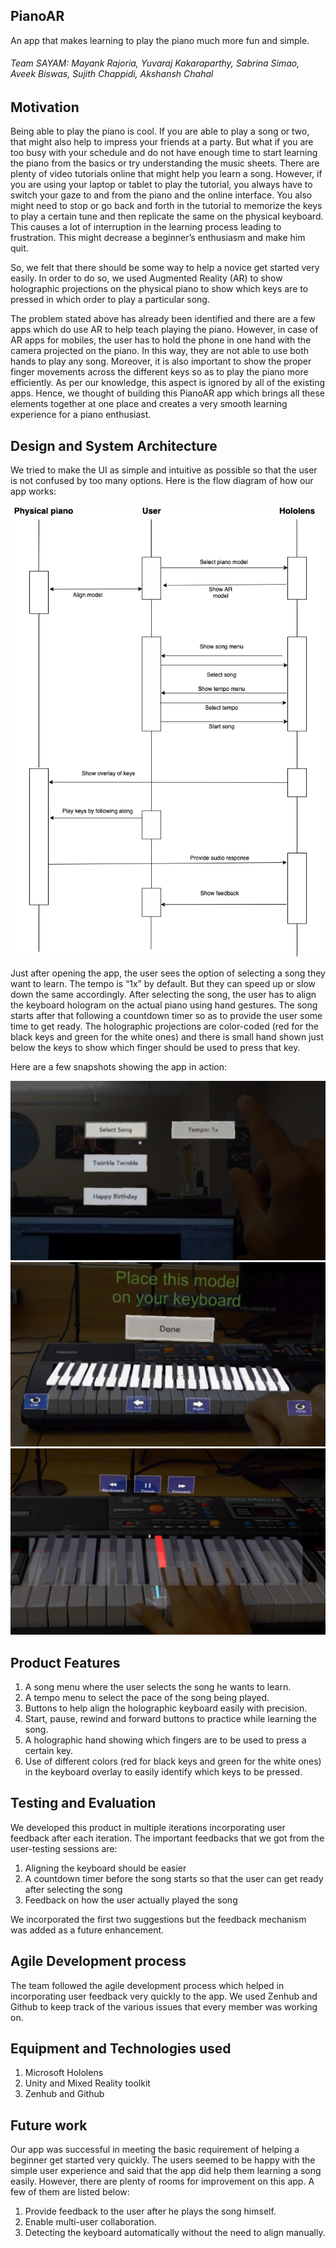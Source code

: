 ## PianoAR

An app that makes learning to play the piano much more fun and simple.

###### Team SAYAM: Mayank Rajoria, Yuvaraj Kakaraparthy, Sabrina Simao, Aveek Biswas, Sujith Chappidi, Akshansh Chahal

## Motivation

Being able to play the piano is cool. If you are able to play a song or two, that might also help to impress your friends at a party. But what if you are too busy with your schedule and do not have enough time to start learning the piano from the basics or try understanding the music sheets. There are plenty of video tutorials online that might help you learn a song. However, if you are using your laptop or tablet to play the tutorial, you always have to switch your gaze to and from the piano and the online interface. You also might need to stop or go back and forth in the tutorial to memorize the keys to play a certain tune and then replicate the same on the physical keyboard. This causes a lot of interruption in the learning process leading to frustration. This might decrease a beginner’s enthusiasm and make him quit.

So, we felt that there should be some way to help a novice get started very easily. In order to do so, we used Augmented Reality (AR) to show holographic projections on the physical piano to show which keys are to pressed in which order to play a particular song.

The problem stated above has already been identified and there are a few apps which do use AR to help teach playing the piano. However, in case of AR apps for mobiles, the user has to hold the phone in one hand with the camera projected on the piano. In this way, they are not able to use both hands to play any song. Moreover, it is also important to show the proper finger movements across the different keys so as to play the piano more efficiently. As per our knowledge, this aspect is ignored by all of the existing apps. Hence, we thought of building this PianoAR app which brings all these elements together at one place and creates a very smooth learning experience for a piano enthusiast.

## Design and System Architecture

We tried to make the UI as simple and intuitive as possible so that the user is not confused by too many options. Here is the flow diagram of how our app works:

![doc](Images/flow_diagram.png)

Just after opening the app, the user sees the option of selecting a song they want to learn. The tempo is “1x” by default. But they can speed up or slow down the same accordingly. After selecting the song, the user has to align the keyboard hologram on the actual piano using hand gestures. The song starts after that following a countdown timer so as to provide the user some time to get ready. The holographic projections are color-coded (red for the black keys and green for the white ones) and there is small hand shown just below the keys to show which finger should be used to press that key.


Here are a few snapshots showing the app in action:

![doc](Images/song_selection.png)
![doc](Images/align_keyboard.png)
![doc](Images/pause_button.png)


## Product Features

1.	A song menu where the user selects the song he wants to learn.
2.	A tempo menu to select the pace of the song being played.
3.	Buttons to help align the holographic keyboard easily with precision.
4.	Start, pause, rewind and forward buttons to practice while learning the song.
5.	A holographic hand showing which fingers are to be used to press a certain key.
6.	Use of different colors (red for black keys and green for the white ones) in the keyboard overlay to easily identify which keys to be pressed.


## Testing and Evaluation

We developed this product in multiple iterations incorporating user feedback after each iteration. The important feedbacks that we got from the user-testing sessions are:
1.	Aligning the keyboard should be easier
2.	A countdown timer before the song starts so that the user can get ready after selecting the song
3.	Feedback on how the user actually played the song

We incorporated the first two suggestions but the feedback mechanism was added as a future enhancement.


## Agile Development  process
The team followed the agile development process which helped in incorporating user feedback very quickly to the app. We used Zenhub and Github to keep track of the various issues that every member was working on.

## Equipment and Technologies used
1.	Microsoft Hololens
2.	Unity and Mixed Reality toolkit
3.	Zenhub and Github

## Future work

Our app was successful in meeting the basic requirement of helping a beginner get started very quickly. The users seemed to be happy with the simple user experience and said that the app did help them learning a song easily. However, there are plenty of rooms for improvement on this app. A few of them are listed below:
1. Provide feedback to the user after he plays the song himself.
2. Enable multi-user collaboration.
3. Detecting the keyboard automatically without the need to align manually.
